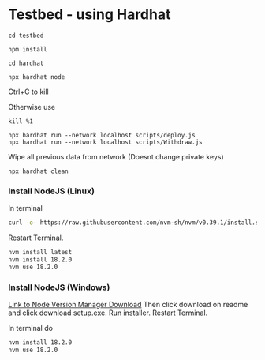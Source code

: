 # Testbed - using Hardhat

```
cd testbed
```

```
npm install
```

```
cd hardhat
```

```
npx hardhat node
```
Ctrl+C to kill

Otherwise use
```
kill %1
```


```
npx hardhat run --network localhost scripts/deploy.js
npx hardhat run --network localhost scripts/Withdraw.js
```


Wipe all previous data from network (Doesnt change private keys)
```
npx hardhat clean
```

### Install NodeJS (Linux)
In terminal
```bash
curl -o- https://raw.githubusercontent.com/nvm-sh/nvm/v0.39.1/install.sh | bash
```
Restart Terminal.
```bash
nvm install latest
nvm install 18.2.0
nvm use 18.2.0
```

### Install NodeJS (Windows)
[Link to Node Version Manager Download](https://github.com/coreybutler/nvm-windows#readme)
Then click download on readme and click download setup.exe. Run installer. Restart Terminal.

In terminal do
```bash
nvm install 18.2.0
nvm use 18.2.0
```

